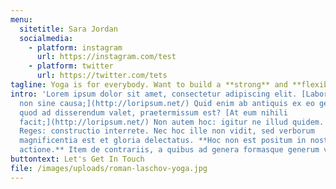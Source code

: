 ```yaml
---
menu:
  sitetitle: Sara Jordan
  socialmedia:
    - platform: instagram
      url: https://instagram.com/test
    - platform: twitter
      url: https://twitter.com/tets
tagline: Yoga is for everybody. Want to build a **strong** and **flexible** body?
intro: 'Lorem ipsum dolor sit amet, consectetur adipiscing elit. [Laboro autem
  non sine causa;](http://loripsum.net/) Quid enim ab antiquis ex eo genere,
  quod ad disserendum valet, praetermissum est? [At eum nihili
  facit;](http://loripsum.net/) Non autem hoc: igitur ne illud quidem. Duo
  Reges: constructio interrete. Nec hoc ille non vidit, sed verborum
  magnificentia est et gloria delectatus. **Hoc non est positum in nostra
  actione.** Item de contrariis, a quibus ad genera formasque generum venerunt.'
buttontext: Let's Get In Touch
file: /images/uploads/roman-laschov-yoga.jpg
---
```

